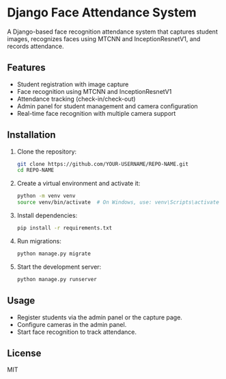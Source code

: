 # Django Face Attendance System

A Django-based face recognition attendance system that captures student images, recognizes faces using MTCNN and InceptionResnetV1, and records attendance.

## Features

- Student registration with image capture
- Face recognition using MTCNN and InceptionResnetV1
- Attendance tracking (check-in/check-out)
- Admin panel for student management and camera configuration
- Real-time face recognition with multiple camera support

## Installation

1. Clone the repository:
   ```sh
   git clone https://github.com/YOUR-USERNAME/REPO-NAME.git
   cd REPO-NAME
   ```

2. Create a virtual environment and activate it:
   ```sh
   python -m venv venv
   source venv/bin/activate  # On Windows, use: venv\Scripts\activate
   ```

3. Install dependencies:
   ```sh
   pip install -r requirements.txt
   ```

4. Run migrations:
   ```sh
   python manage.py migrate
   ```

5. Start the development server:
   ```sh
   python manage.py runserver
   ```

## Usage

- Register students via the admin panel or the capture page.
- Configure cameras in the admin panel.
- Start face recognition to track attendance.

## License

MIT
